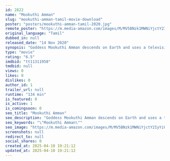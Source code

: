 ```yaml
---
id: 2822
name: "Mookuthi Amman"
slug: "mookuthi-amman-tamil-movie-download"
poster: "posters/mookuthi-amman-tamil-2020.jpg"
remote_poster: "https://m.media-amazon.com/images/M/MV5BNzk1MWNiYjctY2IyYi00YTBjLWIyMjgtM2JlZmE1OGQyOTUxXkEyXkFqcGc@._V1_SX300.jpg"
original_language: "Tamil"
dubbed_in: null
released_date: "14 Nov 2020"
synopsis: "Goddess Mookuthi Amman descends on Earth and uses a television reporter to expose fake godmen."
type: "movie"
rating: "6.5"
imdbid: "tt11311958"
tmdbid: null
views: 0
likes: 0
dislikes: 0
author_id: 1
trailer_url: null
runtime: "134 min"
is_featured: 0
is_active: 1
is_comingsoon: 0
seo_title: "Mookuthi Amman"
seo_description: "Goddess Mookuthi Amman descends on Earth and uses a television reporter to expose fake godmen."
seo_keywords: "\"Mookuthi Amman\""
seo_image: "https://m.media-amazon.com/images/M/MV5BNzk1MWNiYjctY2IyYi00YTBjLWIyMjgtM2JlZmE1OGQyOTUxXkEyXkFqcGc@._V1_SX300.jpg"
screenshots: null
redirect_to: null
social_shares: 0
created_at: 2025-04-10 19:21:12
updated_at: 2025-04-10 19:21:12
---
```


